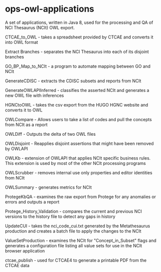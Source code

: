 # ops-owl-applications
A set of applications, written in Java 8, used for the processing and QA of NCI Thesaurus (NCIt) OWL export.  

CTCAE_to_OWL - takes a spreadsheet provided by CTCAE and converts it into OWL format

Extract Branches - separates the NCI Thesaurus into each of its disjoint branches

GO_BP_Map_to_NCIt - a program to automate mapping between GO and NCIt

GenerateCDISC - extracts the CDISC subsets and reports from NCIt

GenerateOWLAPIInferred - classifies the asserted NCIt and generates a new OWL file with inferences

HGNCtoOWL - takes the csv export from the HUGO HGNC website and converts it to OWL

OWLCompare - Allows users to take a list of codes and pull the concepts from NCIt as a report

OWLDiff - Outputs the delta of two OWL files

OWLDisjoint - Reapplies disjoint assertions that might have been removed by OWLAPI

OWLKb - extension of OWLAPI that applies NCIt specific business rules.  This extension is used by most of the other NCIt processing programs

OWLScrubber - removes internal use only properties and editor identities from NCIt

OWLSummary - generates metrics for NCIt

ProtegeKbQA - examines the raw export from Protege for any anomalies or errors and outputs a report

Protege_History_Validation - compares the current and previous NCI versions to the history file to detect any gaps in history

UpdateCUI - takes the nci_code_cui.txt generated by the Metathesaurus production and creates a batch file to apply the changes to the NCIt

ValueSetProduction - examines the NCIt for "Concept_in_Subset" flags and generates a configuration file listing all value sets for use in the NCIt browser application

ctcae_publish - used for CTCAE4 to generate a printable PDF from the CTCAE data

